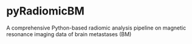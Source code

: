 # pyRadiomicBM
A comprehensive Python-based radiomic analysis pipeline on magnetic resonance imaging data of brain metastases (BM)
